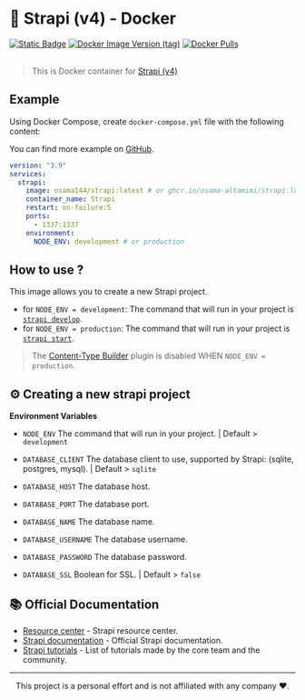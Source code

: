 # 🚀 Strapi (v4) - Docker

<div>
<a href="https://github.com/osama-altamimi/Strapi-Docker"><img alt="Static Badge" title="GitHub" src="https://img.shields.io/badge/GitHub-34567C?style=for-the-badge&logo=github&labelColor=2C4767"></a>
<a href="https://hub.docker.com/r/osama144/strapi/tags"><img alt="Docker Image Version (tag)" title="Container version" src="https://img.shields.io/docker/v/osama144/strapi/latest?style=for-the-badge&logo=docker&logoColor=white&labelColor=1155ba&color=236ad3"></a>
<a href="https://hub.docker.com/r/osama144/strapi"><img alt="Docker Pulls" title="Strapi on Docker Hub" src="https://img.shields.io/docker/pulls/osama144/strapi?style=for-the-badge&logo=docker&logoColor=white&labelColor=1155ba&color=236ad3"></a>
</div>
<br/>

> This is Docker container for [Strapi (v4)](https://github.com/strapi/strapi)

## Example
Using Docker Compose, create `docker-compose.yml` file with the following content:

You can find more example on [GitHub](https://github.com/naskio/docker-strapi/tree/main/examples).
```yml
version: "3.9"
services:
  strapi:
    image: osama144/strapi:latest # or ghcr.io/osama-altamimi/strapi:latest
    container_name: Strapi
    restart: on-failure:5
    ports:
      - 1337:1337
    environment:
      NODE_ENV: development # or production
```

## How to use ?

This image allows you to create a new Strapi project.

- for `NODE_ENV = development`: The command that will run in your project is [`strapi develop`](https://docs.strapi.io/dev-docs/cli#strapi-develop).
- for `NODE_ENV = production`: The command that will run in your project is [`strapi start`](https://docs.strapi.io/dev-docs/cli#strapi-start).

> The [Content-Type Builder](https://strapi.io/features/content-types-builder) plugin is disabled WHEN `NODE_ENV = production`.

## ⚙️ Creating a new strapi project
**Environment Variables**

- `NODE_ENV` The command that will run in your project. | Default > `development`

- `DATABASE_CLIENT` The database client to use, supported by Strapi: (sqlite, postgres, mysql). | Default > `sqlite`

- `DATABASE_HOST` The database host.

- `DATABASE_PORT` The database port.

- `DATABASE_NAME` The database name.

- `DATABASE_USERNAME` The database username.

- `DATABASE_PASSWORD` The database password.

- `DATABASE_SSL` Boolean for SSL. | Default > `false`

## 📚 Official Documentation

- [Resource center](https://strapi.io/resource-center) - Strapi resource center.
- [Strapi documentation](https://docs.strapi.io) - Official Strapi documentation.
- [Strapi tutorials](https://strapi.io/tutorials) - List of tutorials made by the core team and the community.

---

<div align="center">
  <p>This project is a personal effort and is not affiliated with any company ❤️.</p>
</div>
